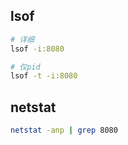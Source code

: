 ## lsof

```bash
# 详细
lsof -i:8080

# 仅pid
lsof -t -i:8080
```

## netstat
```bash
netstat -anp | grep 8080
```
